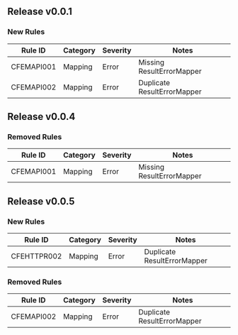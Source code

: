 ## Release v0.0.1

### New Rules

| Rule ID    | Category | Severity | Notes                       |
|------------|----------|----------|-----------------------------|
| CFEMAPI001 | Mapping  | Error    | Missing ResultErrorMapper   |
| CFEMAPI002 | Mapping  | Error    | Duplicate ResultErrorMapper |

## Release v0.0.4

### Removed Rules

| Rule ID    | Category | Severity | Notes                     |
|------------|----------|----------|---------------------------|
| CFEMAPI001 | Mapping  | Error    | Missing ResultErrorMapper |

## Release v0.0.5

### New Rules

| Rule ID     | Category | Severity | Notes                       |
|-------------|----------|----------|-----------------------------|
| CFEHTTPR002 | Mapping  | Error    | Duplicate ResultErrorMapper |

### Removed Rules

| Rule ID    | Category | Severity | Notes                       |
|------------|----------|----------|-----------------------------|
| CFEMAPI002 | Mapping  | Error    | Duplicate ResultErrorMapper |